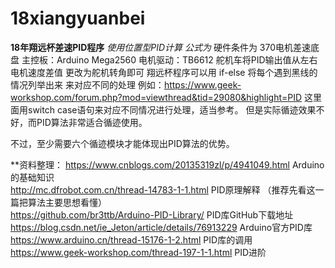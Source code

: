 # 18xiangyuanbei
**18年翔远杯差速PID程序**
*使用位置型PID计算*
  *公式为*
硬件条件为 370电机差速底盘 主控板：Arduino Mega2560 电机驱动：TB6612 
舵机车将PID输出值从左右电机速度差值  更改为舵机转角即可
翔远杯程序可以用 if-else 将每个遇到黑线的情况列举出来 来对应不同的处理
例如：https://www.geek-workshop.com/forum.php?mod=viewthread&tid=29080&highlight=PID 这里面用switch case语句来对应不同情况进行处理，适当参考。
但是实际循迹效果不好，而PID算法非常适合循迹使用。

不过，至少需要六个循迹模块才能体现出PID算法的优势。

**资料整理：
<https://www.cnblogs.com/20135319zl/p/4941049.html> Arduino的基础知识    
<http://mc.dfrobot.com.cn/thread-14783-1-1.html> PID原理解释 （推荐先看这一篇把算法主要思想看懂）   
<https://github.com/br3ttb/Arduino-PID-Library/> PID库GitHub下载地址   
<https://blog.csdn.net/ie_Jeton/article/details/76913229> Arduino官方PID库   
<https://www.arduino.cn/thread-15176-1-2.html> PID库的调用    
<https://www.geek-workshop.com/thread-197-1-1.html> PID进阶   
